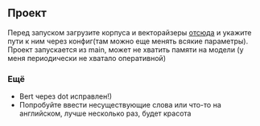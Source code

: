 ## Проект

Перед запуском загрузите корпуса и векторайзеры [отсюда](https://drive.google.com/drive/folders/1hnFFAGNGPJkMOL7_p5Hszq0AOT7liucW?usp=sharing) и укажите пути к ним через конфиг(там можно еще менять всякие параметры).
Проект запускается из main, может не хватить памяти на модели (у меня периодически не хватало оперативной)

### Ещё

- Bert через dot исправлен!)
- Попробуйте ввести несуществующие слова или что-то на английском, лучше несколько раз, будет красота


